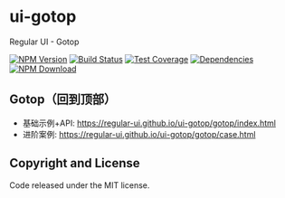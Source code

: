 # ui-gotop

Regular UI - Gotop

[![NPM Version][npm-img]][npm-url]
[![Build Status][travis-img]][travis-url]
[![Test Coverage][coveralls-img]][coveralls-url]
[![Dependencies][david-img]][david-url]
[![NPM Download][download-img]][download-url]

[npm-img]: http://img.shields.io/npm/v/rgui-ui-gotop.svg?style=flat-square
[npm-url]: http://npmjs.org/package/rgui-ui-gotop
[travis-img]: https://img.shields.io/travis/regular-ui/ui-gotop.svg?style=flat-square
[travis-url]: https://travis-ci.org/regular-ui/ui-gotop
[coveralls-img]: https://img.shields.io/coveralls/regular-ui/ui-gotop.svg?style=flat-square
[coveralls-url]: https://coveralls.io/r/regular-ui/ui-gotop
[david-img]: http://img.shields.io/david/regular-ui/ui-gotop.svg?style=flat-square
[david-url]: https://david-dm.org/regular-ui/ui-gotop
[download-img]: https://img.shields.io/npm/dm/rgui-ui-gotop.svg?style=flat-square
[download-url]: https://npmjs.org/package/rgui-ui-gotop

## Gotop（回到顶部）

- 基础示例+API: https://regular-ui.github.io/ui-gotop/gotop/index.html
- 进阶案例: https://regular-ui.github.io/ui-gotop/gotop/case.html

## Copyright and License

Code released under the MIT license.
